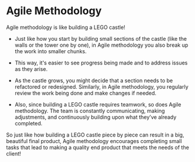 # Agile Methodology

Agile methodology is like building a LEGO castle! 

* Just like how you start by building small sections of the castle (like the walls or the tower one by one), in Agile methodology you also break up the work into smaller chunks. 

* This way, it's easier to see progress being made and to address issues as they arise. 

* As the castle grows, you might decide that a section needs to be refactored or redesigned. Similarly, in Agile methodology, you regularly review the work being done and make changes if needed. 

* Also, since building a LEGO castle requires teamwork, so does Agile methodology. The team is constantly communicating, making adjustments, and continuously building upon what they’ve already completed. 

So just like how building a LEGO castle piece by piece can result in a big, beautiful final product, Agile methodology encourages completing small tasks that lead to making a quality end product that meets the needs of the client!

